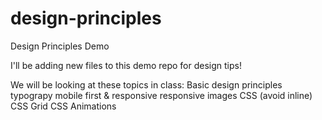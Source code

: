 # design-principles

Design Principles Demo

I'll be adding new files to this demo repo for design tips!

We will be looking at these topics in class:
Basic design principles
typograpy
mobile first & responsive
responsive images
CSS (avoid inline)
CSS Grid
CSS Animations
